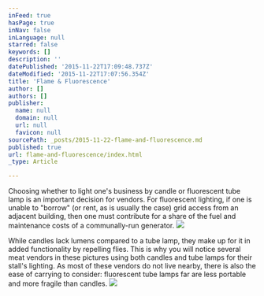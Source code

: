 ```yaml
---
inFeed: true
hasPage: true
inNav: false
inLanguage: null
starred: false
keywords: []
description: ''
datePublished: '2015-11-22T17:09:48.737Z'
dateModified: '2015-11-22T17:07:56.354Z'
title: 'Flame & Fluorescence'
author: []
authors: []
publisher:
  name: null
  domain: null
  url: null
  favicon: null
sourcePath: _posts/2015-11-22-flame-and-fluorescence.md
published: true
url: flame-and-fluorescence/index.html
_type: Article

---
```

Choosing whether to light one's business by candle or fluorescent tube lamp is an important decision for vendors. For fluorescent lighting, if one is unable to "borrow" (or rent, as is usually the case) grid access from an adjacent building, then one must contribute for a share of the fuel and maintenance costs of a communally-run generator.
![](https://the-grid-user-content.s3-us-west-2.amazonaws.com/00a23e66-d9d3-435e-89fe-3517625bc8c8.jpg)

While candles lack lumens compared to a tube lamp, they make up for it in added functionality by repelling flies. This is why you will notice several meat vendors in these pictures using both candles and tube lamps for their stall's lighting. As most of these vendors do not live nearby, there is also the ease of carrying to consider: fluorescent tube lamps far are less portable and more fragile than candles.
![](https://the-grid-user-content.s3-us-west-2.amazonaws.com/d6c00731-9ec9-4e58-a830-f82c05d560aa.jpg)